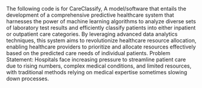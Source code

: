 The following code is for CareClassify, A model/software that entails the development of a comprehensive predictive healthcare system that harnesses the power of machine learning algorithms to analyze diverse sets of laboratory test results and efficiently classify patients into either inpatient or outpatient care categories. By leveraging advanced data analytics techniques, this system aims to revolutionize healthcare resource allocation, enabling healthcare providers to prioritize and allocate resources effectively based on the predicted care needs of individual patients.
Problem Statement: Hospitals face increasing pressure to streamline patient care due to rising numbers, complex medical conditions, and limited resources, with traditional methods relying on medical expertise sometimes slowing down processes.
